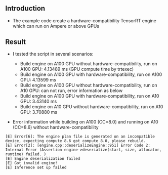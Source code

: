 #

## Introduction

+ The example code create a hardware-compatibility TensorRT engine which can run on Ampere or above GPUs

## Result

+ I tested the script in several scenarios:
  + Build engine on A100 GPU without hardware-compatibility, run on A100 GPU: 4.13489 ms (GPU compute time by trtexec)
  + Build engine on A100 GPU with    hardware-compatibility, run on A100 GPU: 4.13599 ms
  + Build engine on A100 GPU without hardware-compatibility, run on A10  GPU: can not run, error information as below
  + Build engine on A100 GPU with    hardware-compatibility, run on A10  GPU: 3.43140 ms
  + Build engine on A10  GPU without hardware-compatibility, run on A10  GPU: 3.70880 ms

+ Error information while building on A100 (CC=8.0) and running on A10 (CC=8.6) without hardware-compatibility

```text
[E] Error[6]: The engine plan file is generated on an incompatible device, expecting compute 8.6 got compute 8.0, please rebuild.
[E] Error[2]: [engine.cpp::deserializeEngine::951] Error Code 2: Internal Error (Assertion engine->deserialize(start, size, allocator, runtime) failed. )
[E] Engine deserialization failed
[E] Got invalid engine!
[E] Inference set up failed
```
